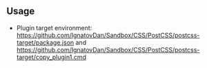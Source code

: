 ## Usage

- Plugin target environment: https://github.com/IgnatovDan/Sandbox/CSS/PostCSS/postcss-target/package.json and https://github.com/IgnatovDan/Sandbox/CSS/PostCSS/postcss-target/copy_plugin1.cmd
